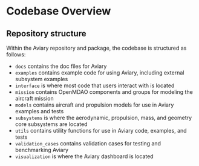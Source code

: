 # Codebase Overview

## Repository structure

Within the Aviary repository and package, the codebase is structured as follows:

- `docs` contains the doc files for Aviary
- `examples` contains example code for using Aviary, including external subsystem examples
- `interface` is where most code that users interact with is located
- `mission` contains OpenMDAO components and groups for modeling the aircraft mission
- `models` contains aircraft and propulsion models for use in Aviary examples and tests
- `subsystems` is where the aerodynamic, propulsion, mass, and geometry core subsystems are located
- `utils` contains utility functions for use in Aviary code, examples, and tests
- `validation_cases` contains validation cases for testing and benchmarking Aviary
- `visualization` is where the Aviary dashboard is located
